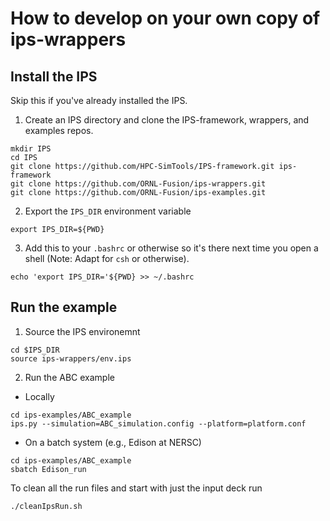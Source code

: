 # How to develop on your own copy of ips-wrappers
## Install the IPS
Skip this if you've already installed the IPS. 

1. Create an IPS directory and clone the IPS-framework, wrappers, and examples repos.
```
mkdir IPS
cd IPS
git clone https://github.com/HPC-SimTools/IPS-framework.git ips-framework
git clone https://github.com/ORNL-Fusion/ips-wrappers.git
git clone https://github.com/ORNL-Fusion/ips-examples.git
```
2. Export the `IPS_DIR` environment variable
```
export IPS_DIR=${PWD}
```
3. Add this to your `.bashrc` or otherwise so it's there next time you open a shell (Note: Adapt for `csh` or otherwise).
```
echo 'export IPS_DIR='${PWD} >> ~/.bashrc 
```

## Run the example

1. Source the IPS environemnt
```
cd $IPS_DIR
source ips-wrappers/env.ips
```
2. Run the ABC example
  * Locally
```
cd ips-examples/ABC_example
ips.py --simulation=ABC_simulation.config --platform=platform.conf
```
  * On a batch system (e.g., Edison at NERSC)
```
cd ips-examples/ABC_example
sbatch Edison_run
```
To clean all the run files and start with just the input deck run 
```
./cleanIpsRun.sh
```
